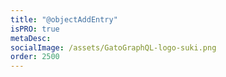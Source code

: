 ```yaml
---
title: "@objectAddEntry"
isPRO: true
metaDesc:
socialImage: /assets/GatoGraphQL-logo-suki.png
order: 2500
---
```

